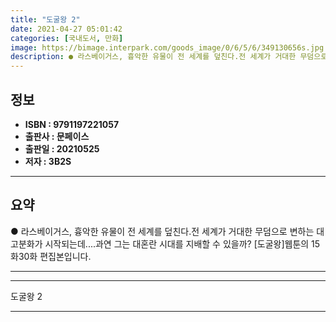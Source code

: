 ```yaml
---
title: "도굴왕 2"
date: 2021-04-27 05:01:42
categories: [국내도서, 만화]
image: https://bimage.interpark.com/goods_image/0/6/5/6/349130656s.jpg
description: ● 라스베이거스, 흉악한 유물이 전 세계를 덮친다.전 세계가 거대한 무덤으로 변하는 대고분화가 시작되는데....과연 그는 대혼란 시대를 지배할 수 있을까? [도굴왕]웹툰의 15화30화 편집본입니다.
---
```


## **정보**

- **ISBN : 9791197221057**
- **출판사 : 문페이스**
- **출판일 : 20210525**
- **저자 : 3B2S**

------



## **요약**

●  라스베이거스, 흉악한 유물이 전 세계를 덮친다.전 세계가 거대한 무덤으로 변하는 대고분화가 시작되는데....과연 그는 대혼란 시대를 지배할 수 있을까?  [도굴왕]웹툰의 15화30화 편집본입니다.

------



------


도굴왕 2 

------


